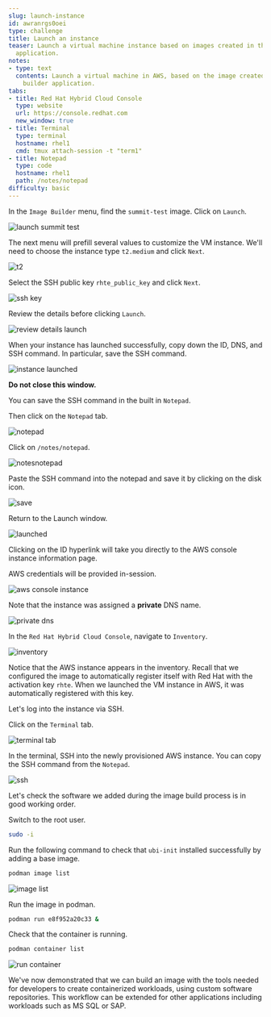 ```yaml
---
slug: launch-instance
id: awranrgs0oei
type: challenge
title: Launch an instance
teaser: Launch a virtual machine instance based on images created in the image builder
  application.
notes:
- type: text
  contents: Launch a virtual machine in AWS, based on the image created in the image
    builder application.
tabs:
- title: Red Hat Hybrid Cloud Console
  type: website
  url: https://console.redhat.com
  new_window: true
- title: Terminal
  type: terminal
  hostname: rhel1
  cmd: tmux attach-session -t "term1"
- title: Notepad
  type: code
  hostname: rhel1
  path: /notes/notepad
difficulty: basic
---
```

<!-- markdownlint-disable MD033 MD026-->

In the `Image Builder` menu, find the `summit-test` image. Click on `Launch`.

![launch summit test](../assets/launchsummittest.png)

The next menu will prefill several values to customize the VM instance. We'll need to choose the instance type `t2.medium` and click `Next`.

![t2](../assets/t2medium.png)

Select the SSH public key `rhte_public_key` and click `Next`.

![ssh key](../assets/sshkeyselection.png)

Review the details before clicking `Launch`.

![review details launch](../assets/reviewdetailslaunch.png)

When your instance has launched successfully, copy down the ID, DNS, and SSH command. In particular, save the SSH command.

![instance launched](../assets/instancelaunched.png)

**Do not close this window.**

You can save the SSH command in the built in `Notepad`.

Then click on the `Notepad` tab.

![notepad](../assets/notepadtab.png)

Click on `/notes/notepad`.

![notesnotepad](../assets/notesnotepad.png)

Paste the SSH command into the notepad and save it by clicking on the disk icon.

![save](../assets/savesshcommand.png)

Return to the Launch window.

![launched](../assets/instancelaunched.png)

Clicking on the ID hyperlink will take you directly to the AWS console instance information page.

AWS credentials will be provided in-session.

![aws console instance](../assets/awsconsoleinstance.png)

Note that the instance was assigned a **private** DNS name.

![private dns](../assets/privatednsname.png)

In the `Red Hat Hybrid Cloud Console`, navigate to `Inventory`.

![inventory](../assets/inventory2.png)

Notice that the AWS instance appears in the inventory. Recall that we configured the image to automatically register itself with Red Hat with the activation key `rhte`. When we launched the VM instance in AWS, it was automatically registered with this key.

Let's log into the instance via SSH.

Click on the `Terminal` tab.

![terminal tab](../assets/terminaltab.png)

In the terminal, SSH into the newly provisioned AWS instance. You can copy the SSH command from the `Notepad`.

![ssh](../assets/sshinstance.png)

Let's check the software we added during the image build process is in good working order.

Switch to the root user.

```bash
sudo -i
```

Run the following command to check that `ubi-init` installed successfully by adding a base image.

```bash
podman image list
```

![image list](../assets/podmanimagelist.png)

Run the image in podman.

```bash
podman run e8f952a20c33 &
```

Check that the container is running.

```bash
podman container list
```

![run container](../assets/containerrun.png)

We've now demonstrated that we can build an image with the tools needed for developers to create containerized workloads, using custom software repositories. This workflow can be extended for other applications including workloads such as MS SQL or SAP.
